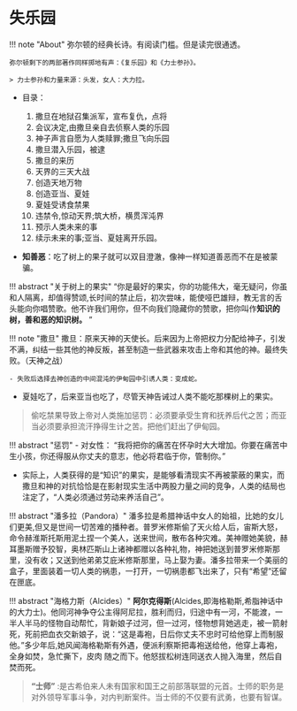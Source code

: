 # 失乐园

!!! note "About"
    弥尔顿的经典长诗。有阅读门槛。但是读完很通透。

    弥尔顿剩下的两部著作同样掷地有声：《复乐园》和《力士参孙》。

    > 力士参孙和力量来源：头发，女人：大力拉。



- 目录：
    1. 撒旦在地狱召集派军，宣布复仇，点将
    2. 会议决定,由撒旦亲自去侦察人类的乐园
    3. 神子声言自愿为人类赎罪;撒旦飞向乐园
    4. 撒旦潜入乐园，被逮
    5. 撒旦的来历
    6. 天界的三天大战
    7. 创造天地万物
    8. 创造亚当、夏娃
    9. 夏娃受诱食禁果
    10. 违禁令,惊动天界;筑大桥，横贯浑沌界
    11. 预示人类未来的事
    12. 续示未来的事;亚当、夏娃离开乐园。



- **知善恶**：吃了树上的果子就可以双目澄澈，像神一样知道善恶而不在是被蒙骗。

!!! abstract "关于树上的果实"
    “你是最好的果实，你的功能伟大，毫无疑问，你虽和人隔离，却值得赞颂,长时间的禁止后，初次尝味，能使哑巴雄辩，教无言的舌头能向你唱赞歌。他不许我们用你，但不向我们隐藏你的赞歌，把你叫作**知识的树，善和恶的知识树。** ”

!!! note "撒旦"
    撒旦：原来天神的天使长。后来因为上帝把权力分配给神子，引发不满，纠结一些其他的神反叛，甚至制造一些武器来攻击上帝和其他的神。最终失败。（天神之战）
    
    - 失败后选择去神创造的中间混沌的伊甸园中引诱人类：变成蛇。

- 夏娃吃了，后来亚当也吃了，尽管天神告诫过人类不能吃那棵树上的果实。
> 偷吃禁果导致上帝对人类施加惩罚：必须要承受生育和抚养后代之苦；而亚当必须要承担流汗挣得生计之苦。把他们赶出了伊甸园。


!!! abstract "惩罚"
    - 对女性： “我将把你的痛苦在怀孕时大大增加。你要在痛苦中生小孩，你还得服从你丈夫的意志，他必将君临于你，管制你。”



- 实际上，人类获得的是“知识”的果实，是能够看清现实不再被蒙蔽的果实，而撒旦和神的对抗恰恰是在影射现实生活中两股力量之间的竞争，人类的结局也注定了，“人类必须通过劳动来养活自己”。



!!! abstract "潘多拉（Pandora）"
    潘多拉是希腊神话中女人的始祖，比她的女儿们更美,但又是世间一切苦难的播种者。普罗米修斯偷了天火给人后，宙斯大怒，命令赫淮斯托斯用泥土捏一个美人，送来世间，散布各种灾难。美神赠她美貌，赫耳墨斯赠予狡智，奥林匹斯山上诸神都赠以各种礼物，神把她送到普罗米修斯那里，没有收；又送到他弟弟艾庇米修斯那里，马上娶为妻。潘多拉带来一个美丽的盒子，里面装着一切人类的祸患，一打开，一切祸患都飞出来了，只有“希望”还留在匣底。




!!! abstract "海格力斯（Alcides）"
    **阿尔克得斯**(Alcides,即海格勒斯,希脂神话中的大力士)。他同河神争夺公主得阿尼拉，胜利而归，归途中有一河，不能渡，一半人半马的怪物自动帮忙，背新娘子过河，但一过河，怪物想背她逃走，被一箭射死，死前把血衣交新娘子，说：“这是毒袍，日后你丈夫不忠时可给他穿上而制服他。”多少年后,她风闻海格勒斯有外遇，便派利察斯把毒袍送给他，他穿上毒袍，全身如焚，急忙撕下，皮肉 随之而下。他怒拔松树连同送衣人抛入海里，然后自焚而死。



> **“士师”** :是古希伯来人未有国家和国王之前部落联盟的元首。士师的职务是对外领导军事斗争，对内判断案件。当士师的不仅要有武勇，也要有智谋。